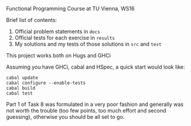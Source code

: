Functional Programming Course at TU Vienna, WS16

Brief list of contents:

1. Official problem statements in `docs`
2. Official tests for each exercise in `results`
3. My solutions and my tests of those solutions in `src` and `test`

This project works both on Hugs and GHCi

Assuming you have GHCi, cabal and HSpec, a quick start would look like:

```
cabal update
cabal configure --enable-tests
cabal build
cabal test
```

Part 1 of Task 8 was formulated in a very poor fashion and generally
was not worth the trouble (too few points, too much effort and second
guessing), otherwise you should be all set to go.